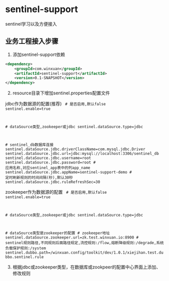 # sentinel-support
sentinel学习以及方便接入

## 业务工程接入步骤
1. 添加sentinel-support依赖
```xml
<dependency>
    <groupId>com.winxuan</groupId>
    <artifactId>sentinel-support</artifactId>
    <version>0.1-SNAPSHOT</version>
</dependency>
```

2. resource目录下增加sentinel.properties配置文件

jdbc作为数据源的配置(推荐) 
<code>
\# 是否启用,默认false
sentinel.enable=true

\# dataSource类型,zookeeper或jdbc
sentinel.dataSource.type=jdbc

\# sentinel_db数据库连接
sentinel.dataSource.jdbc.driverClassName=com.mysql.jdbc.Driver
sentinel.dataSource.jdbc.url=jdbc:mysql://localhost:3306/sentinel_db
sentinel.dataSource.jdbc.username=root
sentinel.dataSource.jdbc.password=root
\# 应用名称,对应sentinel_app表中的列app_name
sentinel.dataSource.jdbc.appName=sentinel-support-demo
\# 定时刷新规则的时间间隔(秒),默认30秒
sentinel.dataSource.jdbc.ruleRefreshSec=30
</code>

zookeeper作为数据源的配置
<code>
\# 是否启用,默认false
sentinel.enable=true

\# dataSource类型,zookeeper或jdbc
sentinel.dataSource.type=jdbc

\# dataSource类型是zookeeper的配置
\# zookeeper地址
sentinel.dataSource.zookeeper.url=zk.test.winxuan.io:8900
\# sentinel规则路径,不同规则后面路径规定,流控规则:/flow,熔断降级规则:/degrade,系统负载保护规则:/system
sentinel.dubbo.path=/winxuan.config/toolkit/dev/1.0.1/xiejihan.test.dubbo.sentinel.rule
</code>

3. 根据jdbc或zookeeper类型，在数据库或zookpeer的配置中心界面上添加、修改规则